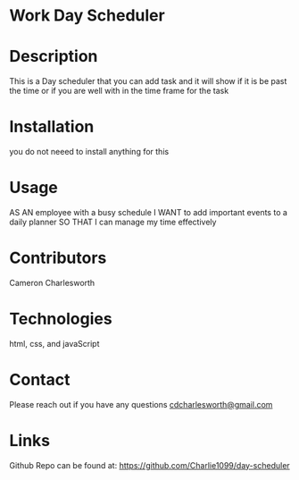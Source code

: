 # Work Day Scheduler

# Description
This is a Day scheduler that you can add task and it will show if it is be past the time or if you are well with in the time frame for the task

# Installation
you do not neeed to install anything for this

# Usage 
AS AN employee with a busy schedule
I WANT to add important events to a daily planner
SO THAT I can manage my time effectively

# Contributors
Cameron Charlesworth

# Technologies
html, css, and javaScript

# Contact
Please reach out if you have any questions cdcharlesworth@gmail.com

# Links
Github Repo can be found at: https://github.com/Charlie1099/day-scheduler